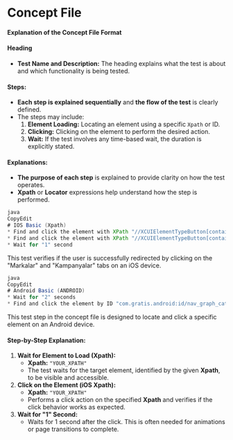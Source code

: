# Concept File

#### **Explanation of the Concept File Format**

#### **Heading**

* **Test Name and Description:** The heading explains what the test is about and which functionality is being tested.

#### **Steps:**

* **Each step is explained sequentially** and **the flow of the test** is clearly defined.
* The steps may include:
  1. **Element Loading:** Locating an element using a specific `Xpath` or ID.
  2. **Clicking:** Clicking on the element to perform the desired action.
  3. **Wait:** If the test involves any time-based wait, the duration is explicitly stated.

#### **Explanations:**

* **The purpose of each step** is explained to provide clarity on how the test operates.
* **Xpath** or **Locator** expressions help understand how the step is performed.

```java
java
CopyEdit
# IOS Basic (Xpath)
* Find and click the element with XPath "//XCUIElementTypeButton[contains(@name, \\"Markalar\\")]"
* Find and click the element with XPath "//XCUIElementTypeButton[contains(@name, \\"Kampanyalar\\")]"
* Wait for "1" second

```

This test verifies if the user is successfully redirected by clicking on the "Markalar" and "Kampanyalar" tabs on an iOS device.

```java
java
CopyEdit
# Android Basic (ANDROID)
* Wait for "2" seconds
* Find and click the element by ID "com.gratis.android:id/nav_graph_categories"

```

This test step in the concept file is designed to locate and click a specific element on an Android device.

#### **Step-by-Step Explanation:**

1. **Wait for Element to Load (Xpath):**
   * **Xpath:** `"YOUR_XPATH"`
   * The test waits for the target element, identified by the given **Xpath**, to be visible and accessible.
2. **Click on the Element (iOS Xpath):**
   * **Xpath:** `"YOUR_XPATH"`
   * Performs a click action on the specified **Xpath** and verifies if the click behavior works as expected.
3. **Wait for "1" Second:**
   * Waits for 1 second after the click. This is often needed for animations or page transitions to complete.
